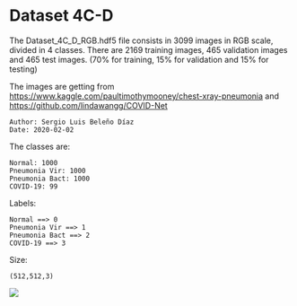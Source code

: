 # Dataset 4C-D

The Dataset_4C_D_RGB.hdf5 file consists in 3099 images in RGB scale, divided in 4 classes. There are 2169 training images, 465 validation images and 465 test images. (70% for training, 15% for validation and 15% for testing)

The images are getting from
https://www.kaggle.com/paultimothymooney/chest-xray-pneumonia and
https://github.com/lindawangg/COVID-Net

    Author: Sergio Luis Beleño Díaz
    Date: 2020-02-02

The classes are:

    Normal: 1000
    Pneumonia Vir: 1000
    Pneumonia Bact: 1000
    COVID-19: 99

Labels:

    Normal ==> 0
    Pneumonia Vir ==> 1
    Pneumonia Bact ==> 2
    COVID-19 ==> 3
    
Size:

    (512,512,3)
    

<img src="índice.png" />
